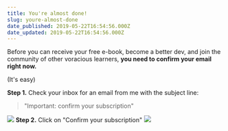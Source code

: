 ```yaml
---
title: You're almost done!
slug: youre-almost-done
date_published: 2019-05-22T16:54:56.000Z
date_updated: 2019-05-22T16:54:56.000Z
---
```


Before you can receive your free e-book, become a better dev, and join the community of other voracious learners, **you need to confirm your email right now.**

(It's easy)

**Step 1.** Check your inbox for an email from me with the subject line:

> "Important: confirm your subscription"

![](/content/images/2019/05/image-5.png)
**Step 2.** Click on "Confirm your subscription"
![](/content/images/2019/05/image-4.png)
